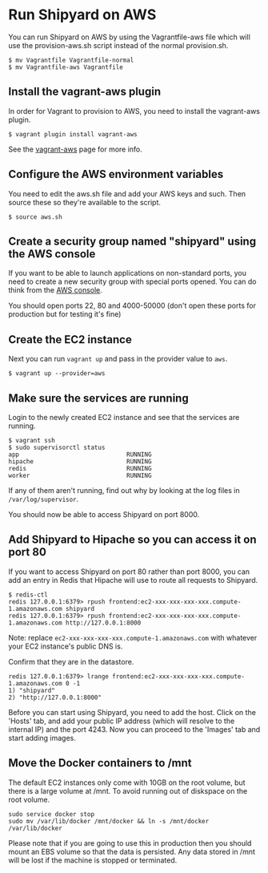 # Run Shipyard on AWS

You can run Shipyard on AWS by using the Vagrantfile-aws file which will use the provision-aws.sh script instead of the normal provision.sh.

```
$ mv Vagrantfile Vagrantfile-normal
$ mv Vagrantfile-aws Vagrantfile
```

## Install the vagrant-aws plugin

In order for Vagrant to provision to AWS, you need to install the vagrant-aws plugin.

```
$ vagrant plugin install vagrant-aws
```

See the [vagrant-aws](https://github.com/mitchellh/vagrant-aws/) page for more info.

## Configure the AWS environment variables

You need to edit the aws.sh file and add your AWS keys and such. Then source these so they're available to the script.

```
$ source aws.sh
```

## Create a security group named "shipyard" using the AWS console

If you want to be able to launch applications on non-standard ports, you need to create a new security group with special ports opened. You can do think from the [AWS console](https://console.aws.amazon.com/ec2/home?#s=SecurityGroups).

You should open ports 22, 80 and 4000-50000 (don't open these ports for production but for testing it's fine)

## Create the EC2 instance

Next you can run ``vagrant up`` and pass in the provider value to ``aws``.

```
$ vagrant up --provider=aws
```

## Make sure the services are running

Login to the newly created EC2 instance and see that the services are running.

```
$ vagrant ssh
$ sudo supervisorctl status
app                              RUNNING   
hipache                          RUNNING   
redis                            RUNNING   
worker                           RUNNING   
```

If any of them aren't running, find out why by looking at the log files in ``/var/log/supervisor``.

You should now be able to access Shipyard on port 8000.

## Add Shipyard to Hipache so you can access it on port 80

If you want to access Shipyard on port 80 rather than port 8000, you can add an entry in Redis that Hipache will use to route all requests to Shipyard.

```
$ redis-ctl
redis 127.0.0.1:6379> rpush frontend:ec2-xxx-xxx-xxx-xxx.compute-1.amazonaws.com shipyard
redis 127.0.0.1:6379> rpush frontend:ec2-xxx-xxx-xxx-xxx.compute-1.amazonaws.com http://127.0.0.1:8000
```

Note: replace ``ec2-xxx-xxx-xxx-xxx.compute-1.amazonaws.com`` with whatever your EC2 instance's public DNS is.

Confirm that they are in the datastore.

```
redis 127.0.0.1:6379> lrange frontend:ec2-xxx-xxx-xxx-xxx.compute-1.amazonaws.com 0 -1
1) "shipyard"
2) "http://127.0.0.1:8000"
```

Before you can start using Shipyard, you need to add the host. Click on the 'Hosts' tab, and add your public IP address (which will resolve to the internal IP) and the port 4243. Now you can proceed to the 'Images' tab and start adding images.

## Move the Docker containers to /mnt

The default EC2 instances only come with 10GB on the root volume, but there is a large volume at /mnt. To avoid running out of diskspace on the root volume.

```
sudo service docker stop
sudo mv /var/lib/docker /mnt/docker && ln -s /mnt/docker /var/lib/docker
```

Please note that if you are going to use this in production then you should mount an EBS volume so that the data is persisted. Any data stored in /mnt will be lost if the machine is stopped or terminated.
